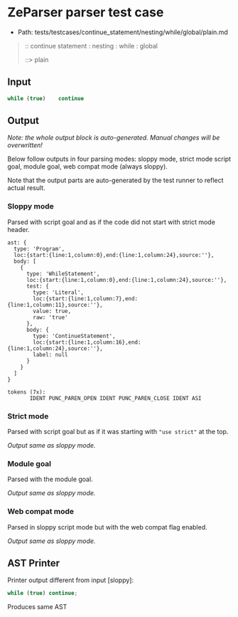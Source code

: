 # ZeParser parser test case

- Path: tests/testcases/continue_statement/nesting/while/global/plain.md

> :: continue statement : nesting : while : global
>
> ::> plain

## Input

`````js
while (true)    continue
`````

## Output

_Note: the whole output block is auto-generated. Manual changes will be overwritten!_

Below follow outputs in four parsing modes: sloppy mode, strict mode script goal, module goal, web compat mode (always sloppy).

Note that the output parts are auto-generated by the test runner to reflect actual result.

### Sloppy mode

Parsed with script goal and as if the code did not start with strict mode header.

`````
ast: {
  type: 'Program',
  loc:{start:{line:1,column:0},end:{line:1,column:24},source:''},
  body: [
    {
      type: 'WhileStatement',
      loc:{start:{line:1,column:0},end:{line:1,column:24},source:''},
      test: {
        type: 'Literal',
        loc:{start:{line:1,column:7},end:{line:1,column:11},source:''},
        value: true,
        raw: 'true'
      },
      body: {
        type: 'ContinueStatement',
        loc:{start:{line:1,column:16},end:{line:1,column:24},source:''},
        label: null
      }
    }
  ]
}

tokens (7x):
       IDENT PUNC_PAREN_OPEN IDENT PUNC_PAREN_CLOSE IDENT ASI
`````

### Strict mode

Parsed with script goal but as if it was starting with `"use strict"` at the top.

_Output same as sloppy mode._

### Module goal

Parsed with the module goal.

_Output same as sloppy mode._

### Web compat mode

Parsed in sloppy script mode but with the web compat flag enabled.

_Output same as sloppy mode._

## AST Printer

Printer output different from input [sloppy]:

````js
while (true) continue;
````

Produces same AST
